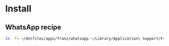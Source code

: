 # Install

## WhatsApp recipe 
```bash
ln -fs ~/dotfiles/apps/franz/whatsapp ~/Library/Application\ Support/Franz/recipes/whatsapp 
```
